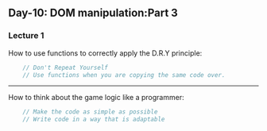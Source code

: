 ## Day-10: DOM manipulation:Part 3

### Lecture 1

How to use functions to correctly apply the D.R.Y principle:
```javascript
    // Don't Repeat Yourself
    // Use functions when you are copying the same code over.
```


--- 

How to think about the game logic like a programmer:

```javascript
    // Make the code as simple as possible
    // Write code in a way that is adaptable
```

